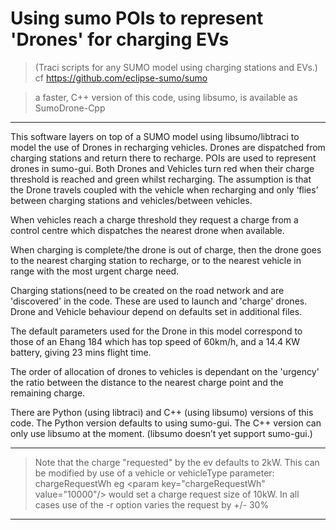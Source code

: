 # Using sumo POIs to represent 'Drones' for charging EVs
>  (Traci scripts for any SUMO model using charging stations and EVs.)      cf <https://github.com/eclipse-sumo/sumo>

>   a faster, C++ version of this code, using libsumo, is available as SumoDrone-Cpp                                    
---
 This software layers on top of a SUMO model using libsumo/libtraci to model the use of Drones in recharging vehicles. Drones are dispatched from charging stations and return there to recharge. POIs are used to represent drones in sumo-gui. Both Drones and Vehicles turn red when their charge threshold is reached and green whilst recharging. The assumption is that the Drone travels coupled with the vehicle when recharging and only ‘flies’ between charging stations and vehicles/between vehicles.
 
When vehicles reach a charge threshold they request a charge from a control centre which dispatches the nearest drone when available. 

When charging is complete/the drone is out of charge, then the drone goes to the nearest charging station to recharge, or to the nearest vehicle
in range with the most urgent charge need.

Charging stations(need to be created on the road network and are 'discovered' in the code. These are used to launch and 'charge' drones.
Drone and Vehicle behaviour depend on defaults set in additional files. 

The default parameters used for the Drone in this model correspond to those of an Ehang 184 which has top speed of 60km/h, and a 14.4 KW battery, giving 23 mins flight time.

The order of allocation of drones to vehicles is dependant on the 'urgency' the ratio between the distance to the nearest charge point and the remaining charge.

There are Python (using libtraci) and C++ (using libsumo) versions of this code. The Python version defaults to using sumo-gui.
The C++ version can only use libsumo at the moment. (libsumo doesn’t yet support sumo-gui.)
  
---
  > Note that the charge "requested" by the ev defaults to 2kW. This can be modified by use of a vehicle or vehicleType parameter: chargeRequestWh
        eg \<param key="chargeRequestWh" value="10000"/\>   would set a charge request size of 10kW.  In all cases use of the -r option varies the request by +/- 30%
---
